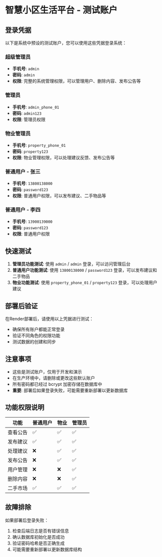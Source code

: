 # 智慧小区生活平台 - 测试账户

## 登录凭据

以下是系统中预设的测试账户，您可以使用这些凭据登录系统：

### 超级管理员
- **手机号**: `admin`
- **密码**: `admin`
- **权限**: 完整的系统管理权限，可以管理用户、删除内容、发布公告等

### 管理员
- **手机号**: `admin_phone_01`
- **密码**: `admin123`
- **权限**: 管理员权限

### 物业管理员
- **手机号**: `property_phone_01`
- **密码**: `property123`
- **权限**: 物业管理权限，可以处理建议反馈、发布公告等

### 普通用户 - 张三
- **手机号**: `13800138000`
- **密码**: `password123`
- **权限**: 普通用户权限，可以发布建议、二手物品等

### 普通用户 - 李四
- **手机号**: `13900139000`
- **密码**: `password123`
- **权限**: 普通用户权限

## 快速测试

1. **管理员功能测试**: 使用 `admin` / `admin` 登录，可以访问管理后台
2. **普通用户功能测试**: 使用 `13800138000` / `password123` 登录，可以发布建议和二手物品
3. **物业功能测试**: 使用 `property_phone_01` / `property123` 登录，可以处理用户建议

## 部署后验证

在Render部署后，请使用以上凭据进行测试：
- 确保所有账户都能正常登录
- 验证不同角色的权限功能
- 测试数据的创建和同步

## 注意事项

- 这些是测试账户，仅用于开发和演示
- 在生产环境中，请删除或更改这些默认账户
- 所有密码都已经过 bcrypt 加密存储在数据库中
- **重要**: 部署后如果登录失败，可能需要重新部署以更新数据库

## 功能权限说明

| 功能 | 普通用户 | 物业 | 管理员 |
|------|----------|------|--------|
| 查看公告 | ✅ | ✅ | ✅ |
| 发布建议 | ✅ | ✅ | ✅ |
| 处理建议 | ❌ | ✅ | ✅ |
| 发布公告 | ❌ | ✅ | ✅ |
| 用户管理 | ❌ | ❌ | ✅ |
| 删除内容 | ❌ | ❌ | ✅ |
| 二手市场 | ✅ | ✅ | ✅ |

## 故障排除

如果部署后登录失败：
1. 检查后端日志是否有错误信息
2. 确认数据库初始化是否成功
3. 验证密码哈希是否正确生成
4. 可能需要重新部署以更新数据库结构 